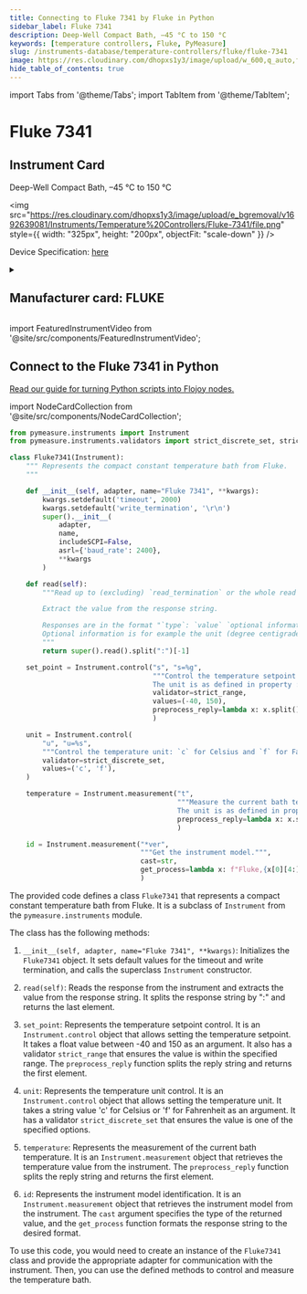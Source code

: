 ```yaml
---
title: Connecting to Fluke 7341 by Fluke in Python
sidebar_label: Fluke 7341
description: Deep-Well Compact Bath, –45 °C to 150 °C
keywords: [temperature controllers, Fluke, PyMeasure]
slug: /instruments-database/temperature-controllers/fluke/fluke-7341
image: https://res.cloudinary.com/dhopxs1y3/image/upload/w_600,q_auto,f_auto/e_bgremoval/v1692639081/Instruments/Temperature%20Controllers/Fluke-7341/file.jpg
hide_table_of_contents: true
---
```


import Tabs from '@theme/Tabs';
import TabItem from '@theme/TabItem';

# Fluke 7341

## Instrument Card

<div className="flex">

<div>

Deep-Well Compact Bath, –45 °C to 150 °C

</div>

<img src="https://res.cloudinary.com/dhopxs1y3/image/upload/e_bgremoval/v1692639081/Instruments/Temperature%20Controllers/Fluke-7341/file.png" style={{ width: "325px", height: "200px", objectFit: "scale-down" }} />

</div>

<div className="flex text-center">

<p>Device Specification: <a target="\_blank" href="https://download.flukecal.com/pub/literature/7341__Rebrand__ugeng0000.pdf">here</a></p>

</div>

<details style={{ marginTop: "15px"}}>
<summary><h2>Manufacturer card: FLUKE</h2></summary>

<img src="https://res.cloudinary.com/dhopxs1y3/image/upload/v1692806166/Instruments/Vendor%20Logos/Fluke.png" style={{ width: "100%", height: "170px",objectFit: "scale-down" }} />

**Fluke** Corporation is the world leader in professional electronic test tools and software for measuring and condition monitoring.

<ul>
  <li>Headquarters: US</li>
  <li>Yearly Revenue (millions, USD): 700.0</li>
  <li>Vendor Website: <a href="https://us.flukecal.com/">here</a></li>
</ul>
</details>

import FeaturedInstrumentVideo from '@site/src/components/FeaturedInstrumentVideo';

<FeaturedInstrumentVideo category='TEMPERATURE_CONTROLLERS' manufacturer='FLUKE'></FeaturedInstrumentVideo>


## Connect to the Fluke 7341 in Python

[Read our guide for turning Python scripts into Flojoy nodes.](https://docs.flojoy.ai/custom-nodes/creating-custom-node/)

import NodeCardCollection from '@site/src/components/NodeCardCollection';

<Tabs>

<TabItem value="Flojoy" label="Flojoy" className="flojoy-instrument-tabs">

<NodeCardCollection category='TEMPERATURE_CONTROLLERS' manufacturer='FLUKE'></NodeCardCollection>

</TabItem>
<TabItem value="PyMeasure" label="PyMeasure">

```python
from pymeasure.instruments import Instrument
from pymeasure.instruments.validators import strict_discrete_set, strict_range

class Fluke7341(Instrument):
    """ Represents the compact constant temperature bath from Fluke.
    """

    def __init__(self, adapter, name="Fluke 7341", **kwargs):
        kwargs.setdefault('timeout', 2000)
        kwargs.setdefault('write_termination', '\r\n')
        super().__init__(
            adapter,
            name,
            includeSCPI=False,
            asrl={'baud_rate': 2400},
            **kwargs
        )

    def read(self):
        """Read up to (excluding) `read_termination` or the whole read buffer.

        Extract the value from the response string.

        Responses are in the format "`type`: `value` `optional information`".
        Optional information is for example the unit (degree centigrade or Fahrenheit).
        """
        return super().read().split(":")[-1]

    set_point = Instrument.control("s", "s=%g",
                                   """Control the temperature setpoint (float from -40 to 150 °C)
                                   The unit is as defined in property :attr:`~.unit`.""",
                                   validator=strict_range,
                                   values=(-40, 150),
                                   preprocess_reply=lambda x: x.split()[0],
                                   )

    unit = Instrument.control(
        "u", "u=%s",
        """Control the temperature unit: `c` for Celsius and `f` for Fahrenheit`.""",
        validator=strict_discrete_set,
        values=('c', 'f'),
    )

    temperature = Instrument.measurement("t",
                                         """Measure the current bath temperature.
                                         The unit is as defined in property :attr:`unit`.""",
                                         preprocess_reply=lambda x: x.split()[0],
                                         )

    id = Instrument.measurement("*ver",
                                """Get the instrument model.""",
                                cast=str,
                                get_process=lambda x: f"Fluke,{x[0][4:]},NA,{x[1]}",
                                )
```

The provided code defines a class `Fluke7341` that represents a compact constant temperature bath from Fluke. It is a subclass of `Instrument` from the `pymeasure.instruments` module.

The class has the following methods:

1. `__init__(self, adapter, name="Fluke 7341", **kwargs)`: Initializes the `Fluke7341` object. It sets default values for the timeout and write termination, and calls the superclass `Instrument` constructor.

2. `read(self)`: Reads the response from the instrument and extracts the value from the response string. It splits the response string by ":" and returns the last element.

3. `set_point`: Represents the temperature setpoint control. It is an `Instrument.control` object that allows setting the temperature setpoint. It takes a float value between -40 and 150 as an argument. It also has a validator `strict_range` that ensures the value is within the specified range. The `preprocess_reply` function splits the reply string and returns the first element.

4. `unit`: Represents the temperature unit control. It is an `Instrument.control` object that allows setting the temperature unit. It takes a string value 'c' for Celsius or 'f' for Fahrenheit as an argument. It has a validator `strict_discrete_set` that ensures the value is one of the specified options.

5. `temperature`: Represents the measurement of the current bath temperature. It is an `Instrument.measurement` object that retrieves the temperature value from the instrument. The `preprocess_reply` function splits the reply string and returns the first element.

6. `id`: Represents the instrument model identification. It is an `Instrument.measurement` object that retrieves the instrument model from the instrument. The `cast` argument specifies the type of the returned value, and the `get_process` function formats the response string to the desired format.

To use this code, you would need to create an instance of the `Fluke7341` class and provide the appropriate adapter for communication with the instrument. Then, you can use the defined methods to control and measure the temperature bath.

</TabItem>
</Tabs>